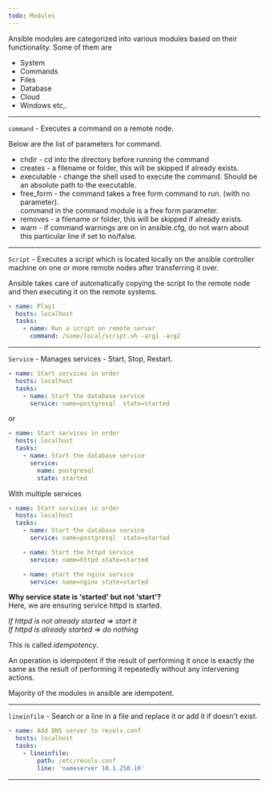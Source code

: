 ```yaml
---
todo: Modules
---
```


Ansible modules are categorized into various modules based on their functionality. Some of them are   

* System  
* Commands
* Files
* Database
* Cloud
* Windows etc,.   
---
`command` - Executes a command on a remote node.    

Below are the list of parameters for command.  

* chdir - cd into the directory before running the command
* creates - a filename or folder, this will be skipped if already exists. 
* executable - change the shell used to execute the command. Should be an absolute path to the 
  executable.   
* free_form - the command takes a free form command to run. (with no parameter).   
  command in the command module is a free form parameter.    
* removes - a filename or folder, this will be skipped if already exists.   
* warn - if command warnings are on in ansible.cfg, do not warn about this particular line 
  if set to no/false.    
---
`Script` - Executes a script which is located locally on the ansible controller machine 
on one or more remote nodes after transferring it over.   

Ansible takes care of automatically copying the script to the remote node and then executing 
it on the remote systems.   

```yml
- name: Play1
  hosts: localhost
  tasks:
    - name: Run a script on remote server
      command: /some/local/script.sh -arg1 -arg2
```
---
`Service` - Manages services - Start, Stop, Restart.  

```yml
- name: Start services in order
  hosts: localhost
  tasks:
    - name: Start the database service
      service: name=postgresql  state=started
```
or 
```yml
- name: Start services in order
  hosts: localhost
  tasks:
    - name: Start the database service
      service: 
        name: postgresql  
        state: started
```
With multiple services
```yml
- name: Start services in order
  hosts: localhost
  tasks:
    - name: Start the database service
      service: name=postgresql  state=started

    - name: Start the httpd service
      service: name=httpd state=started

    - name: start the nginx service
      service: name=nginx state=started
```

**Why service state is 'started' but not 'start'?**   
Here, we are ensuring service httpd is started.   

*If httpd is not already started => start it*    
*If httpd is already started => do nothing*   

This is called *idempotency*.     

An operation is idempotent if the result of performing it once is exactly the same as the result 
of performing it repeatedly without any intervening actions.    

Majority of the modules in ansible are idempotent.   

---
`lineinfile` - Search or a line in a file and replace it or add it if doesn't exist.   

```yml
- name: Add DNS server to resolv.conf
  hosts: localhost
  tasks:
    - lineinfile:
        path: /etc/resolv.conf
        line: 'nameserver 10.1.250.10'
```
---




